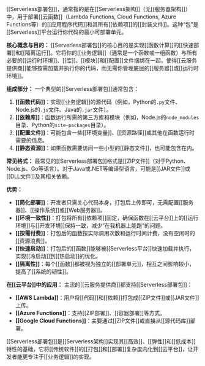 [[Serverless部署包]]，通常指的是在[[Serverless架构]]（无[[服务器架构]]）中，用于部署[[云函数]]（Lambda Functions, Cloud Functions, Azure Functions等）的[[应用程序代码]]和其所有[[依赖项]]的[[封装文件]]。这种“包”是[[Serverless]]平台运行你代码的最小可部署单元。

**核心概念与目的：**
[[Serverless部署包]]的核心目的是实现[[函数计算]]的[[快速部署]]和[[隔离运行]]。它将你的[[业务逻辑]]（通常是一个函数或一组函数）与所有必要的[[运行时环境]]、[[库]]、[[模块]]和[[配置]]文件捆绑在一起，使得[[云服务提供商]]能够按需加载并执行你的代码，而无需你管理底层的[[服务器]]或[[运行时环境]]。

**组成部分：**
一个典型的[[Serverless部署包]]通常包含：
1.  **[[函数代码]]**：实现[[业务逻辑]]的源代码（例如，Python的`.py`文件、Node.js的`.js`文件、Java的`.jar`文件）。
2.  **[[依赖库]]**：函数运行所需的第三方库和模块（例如，Node.js的`node_modules`目录、Python的`site-packages`目录）。
3.  **[[配置文件]]**：可能包含一些[[环境变量]]、[[资源路径]]或其他在函数运行时需要的信息。
4.  **[[静态资源]]**：如果函数需要访问一些小型的[[静态文件]]，也可能包含在内。

**常见格式：**
最常见的[[Serverless部署包]]格式是[[ZIP文件]]（对于Python、Node.js、Go等语言）。对于Java或.NET等编译型语言，可能是[[JAR文件]]或[[DLL文件]]及其相关依赖。

**优势：**
*   **[[简化部署]]**：开发者只需关心代码本身，打包后上传即可，无需配置[[服务器]]、[[操作系统]]或[[Web服务器]]。
*   **[[环境一致性]]**：打包将所有[[依赖项]]固定，确保函数在[[云平台]]上的[[运行环境]]与[[开发环境]]保持一致，减少“在我机器上能跑”的问题。
*   **[[按需付费]]**：打包后的函数按实际调用次数和运行时间计费，没有空闲时的[[资源浪费]]。
*   **[[快速启动]]**：打包后的[[函数]]能够被[[Serverless平台]]快速加载并执行，实现[[冷启动]]到[[热启动]]的优化。
*   **[[隔离性]]**：每个[[函数]]都被视为独立的[[部署单元]]，相互之间影响较小，提高了[[系统的韧性]]。

**在[[云平台]]中的应用：**
主流的[[云服务提供商]]都支持[[Serverless部署包]]：
*   **[[AWS Lambda]]**：用户将[[代码]]和[[依赖]]打包成[[ZIP文件]]或[[JAR文件]]上传。
*   **[[Azure Functions]]**：支持[[ZIP部署]]、[[容器部署]]等方式。
*   **[[Google Cloud Functions]]**：主要通过[[ZIP文件]]或直接从[[源代码库]]部署。

[[Serverless部署包]]是[[Serverless架构]]实现其[[高效]]、[[弹性]]和[[低成本]]特性的基础，它将[[传统软件]]的[[打包]]和[[部署]]复杂度内化到[[云平台]]，让开发者能更专注于[[业务逻辑]]的实现。